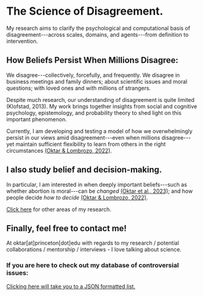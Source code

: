 # The Science of Disagreement.
My research aims to clarify the psychological and computational basis of disagreement---across scales, domains, and agents---from definition to intervention.

## How Beliefs Persist When Millions Disagree:
We disagree---collectively, forcefully, and frequently. We disagree in business meetings and family dinners; about scientific issues and moral questions; with loved ones and with millions of strangers. 

Despite much research, our understanding of disagreement is quite limited (Klofstad, 2013). My work brings together insights from social and cognitive psychology, epistemology, and probability theory to shed light on this important phenomenon.

Currently, I am developing and testing a model of how we overwhelmingly persist in our views amid disagreement---even when millions disagree---yet maintain sufficient flexibility to learn from others in the right circumstances [(Oktar & Lombrozo, 2022)](https://escholarship.org/uc/item/3380n01h).  

## I also study belief and decision-making.
In particular, I am interested in when deeply important beliefs---such as whether abortion is moral---can be _changed_ [(Oktar et al., 2023)](https://doi.org/10.1016/j.cognition.2023.105434); and 
how people decide _how to decide_ [(Oktar & Lombrozo, 2022)](https://www.sciencedirect.com/science/article/pii/S0010027722000099).

[Click here](./other-research.md) for other areas of my research. 

## Finally, feel free to contact me!
At oktar[at]princeton[dot]edu with regards to my research / potential collaborations / mentorship / interviews - I love talking about science.

### If you are here to check out my database of controversial issues:
[Clicking here will take you to a JSON formatted list.](https://github.com/keremoktar/disagreement_statsampling/blob/main/issues.js) 

